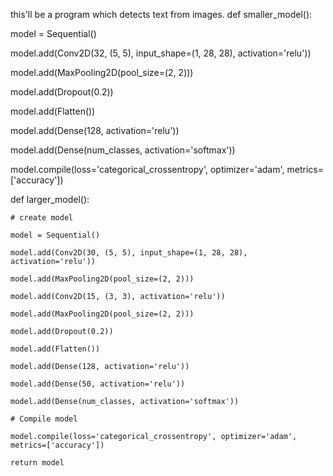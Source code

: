 this'll be a program which detects text from images.
def smaller_model():

   model = Sequential()
   
   model.add(Conv2D(32, (5, 5), input_shape=(1, 28, 28), activation='relu'))
   
   model.add(MaxPooling2D(pool_size=(2, 2)))
   
   model.add(Dropout(0.2))
   
   model.add(Flatten())
   
   model.add(Dense(128, activation='relu'))
   
   model.add(Dense(num_classes, activation='softmax'))
   
   model.compile(loss='categorical_crossentropy', optimizer='adam', metrics=['accuracy'])
   

def larger_model():

	# create model
	
	model = Sequential()
	
	model.add(Conv2D(30, (5, 5), input_shape=(1, 28, 28), activation='relu'))
	
	model.add(MaxPooling2D(pool_size=(2, 2)))
	
	model.add(Conv2D(15, (3, 3), activation='relu'))
	
	model.add(MaxPooling2D(pool_size=(2, 2)))
	
	model.add(Dropout(0.2))
	
	model.add(Flatten())
	
	model.add(Dense(128, activation='relu'))
	
	model.add(Dense(50, activation='relu'))
	
	model.add(Dense(num_classes, activation='softmax'))
	
	# Compile model
	
	model.compile(loss='categorical_crossentropy', optimizer='adam', metrics=['accuracy'])
	
	return model
	

